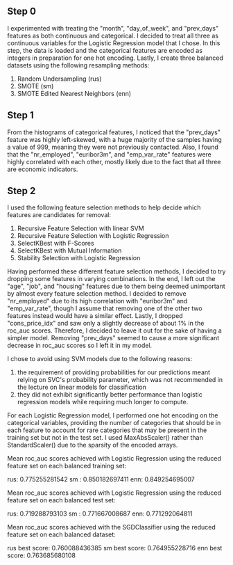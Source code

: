 
Step 0
------


I experimented with treating the "month", "day_of_week", and "prev_days" features as both continuous and categorical.
I decided to treat all three as continuous variables for the Logistic Regression model that I chose.
In this step, the data is loaded and the categorical features are encoded as integers in preparation for one hot encoding.
Lastly, I create three balanced datasets using the following resampling methods:


1) Random Undersampling (rus)
2) SMOTE (sm)
3) SMOTE Edited Nearest Neighbors (enn)

	
Step 1
------
	

From the histograms of categorical features, I noticed that the "prev_days" feature was highly left-skewed, with a huge majority of the samples having a value of 999, meaning they were not previously contacted.
Also, I found that the "nr_employed", "euribor3m", and "emp_var_rate" features were highly correlated with each other, mostly likely due to the fact that all three are economic indicators.


Step 2
------


I used the following feature selection methods to help decide which features are candidates for removal:


1) Recursive Feature Selection with linear SVM
2) Recursive Feature Selection with Logistic Regression
3) SelectKBest with F-Scores
4) SelectKBest with Mutual Information
5) Stability Selection with Logistic Regression


Having performed these different feature selection methods, I decided to try dropping some features in varying combinations. In the end, I left out the "age", "job", and "housing" features due to them being deemed unimportant by almost every feature selection method. I decided to remove "nr_employed" due to its high correlation with "euribor3m" and "emp_var_rate", though I assume that removing one of the other two features instead would have a similar effect. Lastly, I dropped "cons_price_idx" and saw only a slightly decrease of about 1% in the roc_auc scores. Therefore, I decided to leave it out for the sake of having a simpler model. Removing "prev_days" seemed to cause a more significant decrease in roc_auc scores so I left it in my model.


I chose to avoid using SVM models due to the following reasons:


1) the requirement of providing probabilities for our predictions meant relying on SVC's probability parameter, which was not recommended in the lecture on linear models for classification
2) they did not exhibit significantly better performance than logistic regression models while requiring much longer to compute.


For each Logistic Regression model, I performed one hot encoding on the categorical variables, providing the number of categories that should be in each feature to account for rare categories that may be present in the training set but not in the test set. I used MaxAbsScaler() rather than StandardScaler() due to the sparsity of the encoded arrays.


Mean roc_auc scores achieved with Logistic Regression using the reduced feature set on each balanced training set:


rus: 0.775255281542
sm : 0.850182697411
enn: 0.849254695007


Mean roc_auc scores achieved with Logistic Regression using the reduced feature set on each balanced test set:


rus: 0.719288793103
sm : 0.771667008687
enn: 0.771292064811


Mean roc_auc scores achieved with the SGDClassifier using the reduced feature set on each balanced dataset:


rus best score: 0.760088436385
sm  best score: 0.764955228716
enn best score: 0.763685680108


